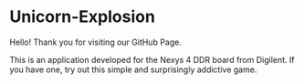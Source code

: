 # Unicorn-Explosion

Hello! Thank you for visiting our GitHub Page.

This is an application developed for the Nexys 4 DDR board from Digilent. If you have one, try out this simple and surprisingly addictive game. 
